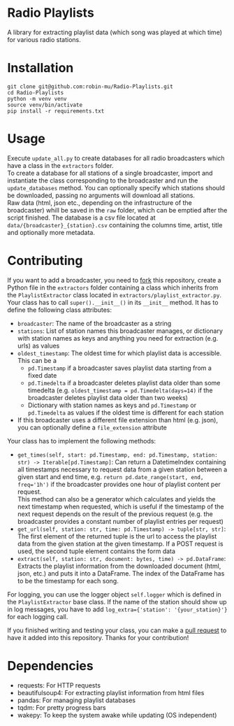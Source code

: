# Radio Playlists
A library for extracting playlist data (which song was played at which time) for various radio stations.

# Installation
```shell
git clone git@github.com:robin-mu/Radio-Playlists.git
cd Radio-Playlists
python -m venv venv
source venv/bin/activate
pip install -r requirements.txt
```

# Usage
Execute `update_all.py` to create databases for all radio broadcasters which have a class in the `extractors` folder.  
To create a database for all stations of a single broadcaster, import and instantiate the class corresponding to the broadcaster and run the `update_databases` method. You can optionally specify which stations should be downloaded, passing no arguments will download all stations.  
Raw data (html, json etc., depending on the infrastructure of the broadcaster) whill be saved in the `raw` folder, which can be emptied after the script finished. The database is a csv file located at `data/{broadcaster}_{station}.csv` containing the columns time, artist, title and optionally more metadata.

# Contributing
If you want to add a broadcaster, you need to [fork](https://github.com/robin-mu/Radio-Playlists/fork) this repository, create a Python file in the `extractors` folder containing a class which inherits from the `PlaylistExtractor` class located in `extractors/playlist_extractor.py`. Your class has to call `super().__init__()` in its `__init__` method. It has to define the following class attributes:
- `broadcaster`: The name of the broadcaster as a string
- `stations`: List of station names this broadcaster manages, or dictionary with station names as keys and anything you need for extraction (e.g. urls) as values
- `oldest_timestamp`: The oldest time for which playlist data is accessible. This can be a 
  - `pd.Timestamp` if a broadcaster saves playlist data starting from a fixed date
  - `pd.Timedelta` if a broadcaster deletes playlist data older than some timedelta (e.g. `oldest_timestamp = pd.Timedelta(days=14)` if the broadcaster deletes playlist data older than two weeks)
  - Dictionary with station names as keys and `pd.Timestamp` or `pd.Timedelta` as values if the oldest time is different for each station
- If this broadcaster uses a different file extension than html (e.g. json), you can optionally define a `file_extension` attribute

Your class has to implement the following methods:
- `get_times(self, start: pd.Timestamp, end: pd.Timestamp, station: str) -> Iterable[pd.Timestamp]`: Can return a DatetimeIndex containing all timestamps necessary to request data from a given station between a given start and end time, e.g. `return pd.date_range(start, end, freq='1h')` if the broadcaster provides one hour of playlist content per request.  
This method can also be a generator which calculates and yields the next timestamp when requested, which is useful if the timestamp of the next request depends on the result of the previous request (e.g. the broadcaster provides a constant number of playlist entries per request)
- `get_url(self, station: str, time: pd.Timestamp) -> tuple[str, str]`: The first element of the returned tuple is the url to access the playlist data from the given station at the given timestamp. If a POST request is used, the second tuple element contains the form data
- `extract(self, station: str, document: bytes, time) -> pd.DataFrame`: Extracts the playlist information from the downloaded document (html, json, etc.) and puts it into a DataFrame. The index of the DataFrame has to be the timestamp for each song. 

For logging, you can use the logger object `self.logger` which is defined in the `PlaylistExtractor` base class. If the name of the station should show up in log messages, you have to add `log_extra={'station': '{your_station}'}` for each logging call.

If you finished writing and testing your class, you can make a [pull request](https://help.github.com/articles/creating-a-pull-request) to have it added into this repository. Thanks for your contribution!

# Dependencies
- requests: For HTTP requests
- beautifulsoup4: For extracting playlist information from html files
- pandas: For managing playlist databases
- tqdm: For pretty progress bars
- wakepy: To keep the system awake while updating (OS independent)